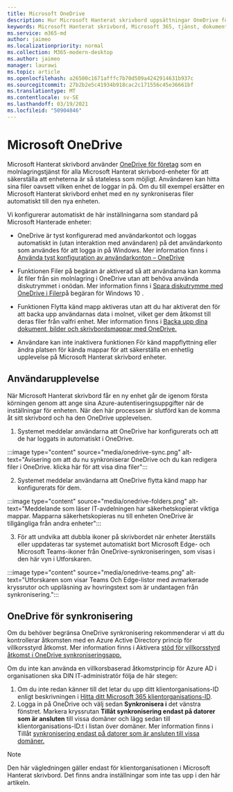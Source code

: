```yaml
---
title: Microsoft OneDrive
description: Hur Microsoft Hanterat skrivbord uppsättningar OneDrive för registrerade enheter
keywords: Microsoft Hanterat skrivbord, Microsoft 365, tjänst, dokumentation, appar, verksamhetsbaserade appar, verksamhetsbaserade appar
ms.service: m365-md
author: jaimeo
ms.localizationpriority: normal
ms.collection: M365-modern-desktop
ms.author: jaimeo
manager: laurawi
ms.topic: article
ms.openlocfilehash: a26500c1671afffc7b70d509a4242914631b937c
ms.sourcegitcommit: 27b2b2e5c41934b918cac2c171556c45e36661bf
ms.translationtype: MT
ms.contentlocale: sv-SE
ms.lasthandoff: 03/19/2021
ms.locfileid: "50904846"
---
```

# <a name="microsoft-onedrive"></a>Microsoft OneDrive

Microsoft Hanterat skrivbord använder [OneDrive för företag](/onedrive/plan-onedrive-enterprise) som en molnlagringstjänst för alla Microsoft Hanterat skrivbord-enheter för att säkerställa att enheterna är så stateless som möjligt. Användaren kan hitta sina filer oavsett vilken enhet de loggar in på. Om du till exempel ersätter en Microsoft Hanterat skrivbord enhet med en ny synkroniseras filer automatiskt till den nya enheten.

Vi konfigurerar automatiskt de här inställningarna som standard på Microsoft Hanterade enheter:

- OneDrive är tyst konfigurerad med användarkontot och loggas automatiskt in (utan interaktion med användaren) på det användarkonto som användes för att logga in på Windows. Mer information finns i [Använda tyst konfiguration av användarkonton – OneDrive](/onedrive/use-silent-account-configuration)

- Funktionen Filer på begäran är aktiverad så att användarna kan komma åt filer från sin molnlagring i OneDrive utan att behöva använda diskutrymmet i onödan. Mer information finns i [Spara diskutrymme med OneDrive i Filer](https://support.microsoft.com/office/save-disk-space-with-onedrive-files-on-demand-for-windows-10-0e6860d3-d9f3-4971-b321-7092438fb38e)på begäran för Windows 10 .

- Funktionen Flytta känd mapp aktiveras utan att du har aktiverat den för att backa upp användarnas data i molnet, vilket ger dem åtkomst till deras filer från valfri enhet. Mer information finns i [Backa upp dina dokument, bilder och skrivbordsmappar med OneDrive.](https://support.microsoft.com/office/back-up-your-documents-pictures-and-desktop-folders-with-onedrive-d61a7930-a6fb-4b95-b28a-6552e77c3057)

- Användare kan inte inaktivera funktionen För känd mappflyttning eller ändra platsen för kända mappar för att säkerställa en enhetlig upplevelse på Microsoft Hanterat skrivbord enheter.

## <a name="user-experience"></a>Användarupplevelse

När Microsoft Hanterat skrivbord får en ny enhet går de igenom första körningen genom att ange sina Azure-autentiseringsuppgifter när de inställningar för enheten. När den här processen är slutförd kan de komma åt sitt skrivbord och ha den OneDrive upplevelsen.

1. Systemet meddelar användarna att OneDrive har konfigurerats och att de har loggats in automatiskt i OneDrive.

:::image type="content" source="media/onedrive-sync.png" alt-text="Avisering om att du nu synkroniserar OneDrive och du kan redigera filer i OneDrive. klicka här för att visa dina filer":::

2. Systemet meddelar användarna att OneDrive flytta känd mapp har konfigurerats för dem.

:::image type="content" source="media/onedrive-folders.png" alt-text="Meddelande som läser IT-avdelningen har säkerhetskopierat viktiga mappar. Mapparna säkerhetskopieras nu till enheten OneDrive är tillgängliga från andra enheter":::

3. För att undvika att dubbla ikoner på skrivbordet när enheter återställs eller uppdateras tar systemet automatiskt bort Microsoft Edge- och Microsoft Teams-ikoner från OneDrive-synkroniseringen, som visas i den här vyn i Utforskaren.

:::image type="content" source="media/onedrive-teams.png" alt-text="Utforskaren som visar Teams Och Edge-listor med avmarkerade kryssrutor och uppläsning av hovringstext som är undantagen från synkronisering.":::


## <a name="onedrive-sync-restrictions"></a>OneDrive för synkronisering

Om du behöver begränsa OneDrive synkronisering rekommenderar vi att du kontrollerar åtkomsten med en Azure Active Directory princip för villkorsstyrd åtkomst. Mer information finns i Aktivera [stöd för villkorsstyrd åtkomst i OneDrive synkroniseringsapp.](/onedrive/enable-conditional-access)

Om du inte kan använda en villkorsbaserad åtkomstprincip för Azure AD i organisationen ska DIN IT-administratör följa de här stegen:

1. Om du inte redan känner till det letar du upp ditt klientorganisations-ID enligt beskrivningen i [Hitta ditt Microsoft 365 klientorganisations-ID](/onedrive/find-your-office-365-tenant-id).
2. Logga in på OneDrive och välj sedan **Synkronisera i** det vänstra fönstret. Markera kryssrutan **Tillåt synkronisering endast på datorer som är ansluten** till vissa domäner och lägg sedan till klientorganisations-ID:t i listan över domäner. Mer information finns i Tillåt [synkronisering endast på datorer som är ansluten till vissa domäner.](/onedrive/allow-syncing-only-on-specific-domains)

> [!NOTE]
> Den här vägledningen gäller endast för klientorganisationen i Microsoft Hanterat skrivbord. Det finns andra inställningar som inte tas upp i den här artikeln.